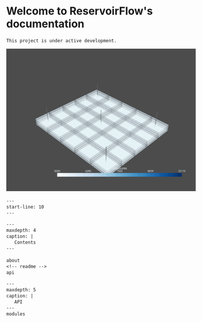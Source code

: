 # Welcome to ReservoirFlow's documentation

```{note}
This project is under active development.
```



<!-- ![Alt Text](../images/five_spot_single_phase.gif) -->
![Alt Text](../images/five_spot_single_phase.gif)

<!-- ## Example

```{literalinclude} 02_1D_SinglePhase_SlightlyCompressible.py
---
emphasize-lines: 2-3
---
``` -->

```{include} ../README.md
---
start-line: 10
---
```

```{toctree}
---
maxdepth: 4
caption: |
   Contents
---

about
<!-- readme -->
api
```

```{toctree}
---
maxdepth: 5
caption: |
   API
---
modules
```

<!-- 
Welcome to ReservoirFlow's documentation
=========================================

.. toctree::
   :maxdepth: 2
   :caption: Contents:

   README
   about

Indices and tables
==================

* :ref:`genindex`
* :ref:`modindex`
* :ref:`search` -->
